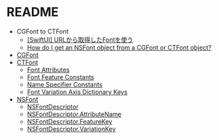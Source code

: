 #  README

- CGFont to CTFont
    - [\[SwiftUI\] URLから取得したFontを使う](https://zenn.dev/en3_hcl/articles/4d6099ae8fd498)
    - [How do I get an NSFont object from a CGFont or CTFont object?](https://stackoverflow.com/questions/4942711/how-do-i-get-an-nsfont-object-from-a-cgfont-or-ctfont-object)
- [CGFont](https://developer.apple.com/documentation/coregraphics/cgfont)
- [CTFont](https://developer.apple.com/documentation/coretext/ctfont-q6r)
    - [Font Attributes](https://developer.apple.com/documentation/coretext/ctfontdescriptor/font_attributes)
    - [Font Feature Constants](https://developer.apple.com/documentation/coretext/ctfont/font_feature_constants)
    - [Name Specifier Constants](https://developer.apple.com/documentation/coretext/ctfont/name_specifier_constants)
    - [Font Variation Axis Dictionary Keys](https://developer.apple.com/documentation/coretext/ctfont/font_variation_axis_dictionary_keys)
- [NSFont](https://developer.apple.com/documentation/appkit/nsfont)
    - [NSFontDescriptor](https://developer.apple.com/documentation/appkit/nsfontdescriptor)
    - [NSFontDescriptor\.AttributeName](https://developer.apple.com/documentation/appkit/nsfontdescriptor/attributename)
    - [NSFontDescriptor\.FeatureKey](https://developer.apple.com/documentation/appkit/nsfontdescriptor/featurekey)
    - [NSFontDescriptor\.VariationKey](https://developer.apple.com/documentation/appkit/nsfontdescriptor/variationkey)
